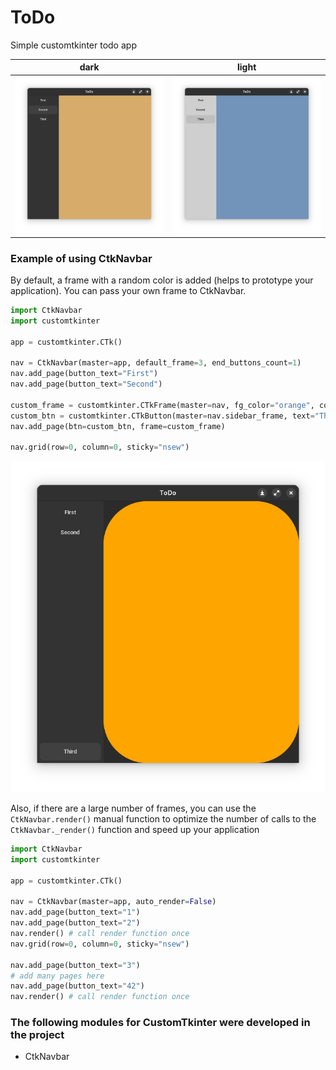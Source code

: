 # ToDo
Simple customtkinter todo app

|           dark            |           light           |
|:-------------------------:|:-------------------------:|
| ![alt](screenshots/1.png) | ![alt](screenshots/2.png) |

### Example of using CtkNavbar
By default, a frame with a random color is added (helps to prototype your application). 
You can pass your own frame to CtkNavbar.

```python
import CtkNavbar
import customtkinter

app = customtkinter.CTk() 

nav = CtkNavbar(master=app, default_frame=3, end_buttons_count=1)
nav.add_page(button_text="First")
nav.add_page(button_text="Second")

custom_frame = customtkinter.CTkFrame(master=nav, fg_color="orange", corner_radius=100)
custom_btn = customtkinter.CTkButton(master=nav.sidebar_frame, text="Third", fg_color="green")
nav.add_page(btn=custom_btn, frame=custom_frame)

nav.grid(row=0, column=0, sticky="nsew")
```
![alt](screenshots/3.png)

Also, if there are a large number of frames, you can use the `CtkNavbar.render()` 
manual function to optimize the number of calls to the `CtkNavbar._render()` 
function and speed up your application
```python
import CtkNavbar
import customtkinter

app = customtkinter.CTk() 

nav = CtkNavbar(master=app, auto_render=False)
nav.add_page(button_text="1")
nav.add_page(button_text="2")
nav.render() # call render function once
nav.grid(row=0, column=0, sticky="nsew")

nav.add_page(button_text="3")
# add many pages here
nav.add_page(button_text="42")
nav.render() # call render function once
```


### The following modules for CustomTkinter were developed in the project
- CtkNavbar
